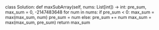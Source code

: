 class Solution:
    def maxSubArray(self, nums: List[int]) -> int:
        pre_sum, max_sum = 0, -2147483648
        for num in nums:
            if pre_sum < 0:
                max_sum = max(max_sum, num)
                pre_sum = num
            else:
                pre_sum += num
                max_sum = max(max_sum, pre_sum)
        return max_sum